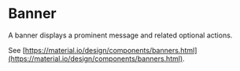 # Banner

A banner displays a prominent message and related optional actions.

See [https://material.io/design/components/banners.html](https://material.io/design/components/banners.html).